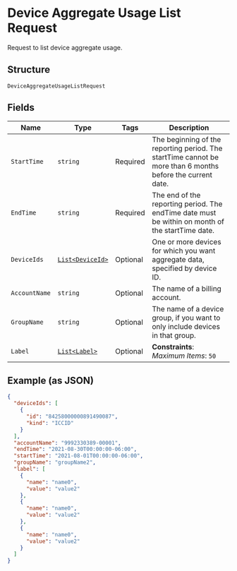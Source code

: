 
# Device Aggregate Usage List Request

Request to list device aggregate usage.

## Structure

`DeviceAggregateUsageListRequest`

## Fields

| Name | Type | Tags | Description |
|  --- | --- | --- | --- |
| `StartTime` | `string` | Required | The beginning of the reporting period. The startTime cannot be more than 6 months before the current date. |
| `EndTime` | `string` | Required | The end of the reporting period. The endTime date must be within on month of the startTime date. |
| `DeviceIds` | [`List<DeviceId>`](../../doc/models/device-id.md) | Optional | One or more devices for which you want aggregate data, specified by device ID. |
| `AccountName` | `string` | Optional | The name of a billing account. |
| `GroupName` | `string` | Optional | The name of a device group, if you want to only include devices in that group. |
| `Label` | [`List<Label>`](../../doc/models/label.md) | Optional | **Constraints**: *Maximum Items*: `50` |

## Example (as JSON)

```json
{
  "deviceIds": [
    {
      "id": "84258000000891490087",
      "kind": "ICCID"
    }
  ],
  "accountName": "9992330389-00001",
  "endTime": "2021-08-30T00:00:00-06:00",
  "startTime": "2021-08-01T00:00:00-06:00",
  "groupName": "groupName2",
  "label": [
    {
      "name": "name0",
      "value": "value2"
    },
    {
      "name": "name0",
      "value": "value2"
    },
    {
      "name": "name0",
      "value": "value2"
    }
  ]
}
```

